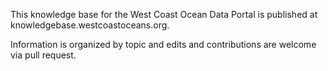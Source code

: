 This knowledge base for the West Coast Ocean Data Portal is published at knowledgebase.westcoastoceans.org.  

Information is organized by topic and edits and contributions are welcome via pull request.